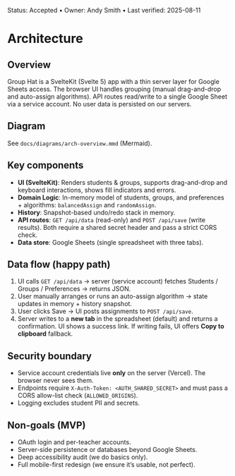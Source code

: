 Status: Accepted • Owner: Andy Smith • Last verified: 2025-08-11

# Architecture

## Overview
Group Hat is a SvelteKit (Svelte 5) app with a thin server layer for Google Sheets access. The browser UI handles grouping (manual drag-and-drop and auto-assign algorithms). API routes read/write to a single Google Sheet via a service account. No user data is persisted on our servers.

## Diagram
See `docs/diagrams/arch-overview.mmd` (Mermaid).

## Key components
- **UI (SvelteKit)**: Renders students & groups, supports drag-and-drop and keyboard interactions, shows fill indicators and errors.
- **Domain Logic**: In-memory model of students, groups, and preferences + algorithms: `balancedAssign` and `randomAssign`.
- **History**: Snapshot-based undo/redo stack in memory.
- **API routes**: `GET /api/data` (read-only) and `POST /api/save` (write results). Both require a shared secret header and pass a strict CORS check.
- **Data store**: Google Sheets (single spreadsheet with three tabs).

## Data flow (happy path)
1. UI calls `GET /api/data` → server (service account) fetches Students / Groups / Preferences → returns JSON.
2. User manually arranges or runs an auto-assign algorithm → state updates in memory + history snapshot.
3. User clicks Save → UI posts assignments to `POST /api/save`.
4. Server writes to a **new tab** in the spreadsheet (default) and returns a confirmation. UI shows a success link. If writing fails, UI offers **Copy to clipboard** fallback.

## Security boundary
- Service account credentials live **only** on the server (Vercel). The browser never sees them.
- Endpoints require `X-Auth-Token: <AUTH_SHARED_SECRET>` and must pass a CORS allow-list check (`ALLOWED_ORIGINS`).
- Logging excludes student PII and secrets.

## Non-goals (MVP)
- OAuth login and per-teacher accounts.
- Server-side persistence or databases beyond Google Sheets.
- Deep accessibility audit (we do basics only).
- Full mobile-first redesign (we ensure it’s usable, not perfect).

